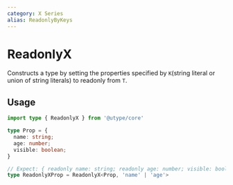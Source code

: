 ```yaml
---
category: X Series
alias: ReadonlyByKeys
---
```


# ReadonlyX

<TypeInfo category="X Series" :alias="['ReadonlyByKeys']" />

Constructs a type by setting the properties specified by `K`(string literal or union of string literals) to readonly from `T`.

## Usage

```ts
import type { ReadonlyX } from '@utype/core'

type Prop = {
  name: string;
  age: number;
  visible: boolean;
}

// Expect: { readonly name: string; readonly age: number; visible: boolean; }
type ReadonlyXProp = ReadonlyX<Prop, 'name' | 'age'>
```

